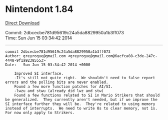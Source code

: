 # Nintendont 1.84
[Direct Download](./Nintendont.zip)

Commit: 2dbcecbe781d95619c24a5da8829950a1b3ff073  
Time: Sun Jun 15 03:34:42 2014   

-----

```
commit 2dbcecbe781d95619c24a5da8829950a1b3ff073
Author: greyrogue@gmail.com <greyrogue@gmail.com@6acfca08-c3de-247c-4448-9f1a92385553>
Date:   Sun Jun 15 03:34:42 2014 +0000

    Improved SI interface.
    -It's still not quite right.  We shouldn't need to false report errors and the polling bits are never enabled.
    Found a few more function patches for AI/SI.
    -lwzu and stwu (already did lwz and stw)
    Found a few functions related to SI in Mario Strikers that should be generalized.  They currently aren't needed, but if we improve the SI interface further they will be.  They're related to using memory instead of interrupts.  We need to write 0s to clear memory, not 1s. For now only apply to Strikers.
```
